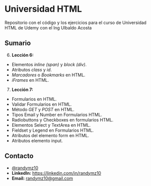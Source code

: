 # Universidad HTML

Repositorio con el código y los ejercicios para el curso de Universidad HTML de Udemy con el Ing Ulbaldo Acosta

## Sumario

6. **Lección 6:** 
- Elementos _inline (span)_ y _block (div)_.
- Atributos _class_ y _id_.
- _Marcadores_ o _Bookmarks_ en HTML.
- _iFrames_ en HTML.

7. **Lección 7:**
- Formularios en HTML.
- Validar Formularios en HTML.
- Método _GET_ y _POST_ en HTML.
- Tipos Email y Number en Formularios HTML.
- Radiobuttons y Checkboxes en formularios HTML.
- Elementos Select y TextArea en HTML.
- Fieldset y Legend en Formularios HTML.
- Atributos del elemento form en HTML.
- Atributos elemento input.

## Contacto

- [@randymz10](https://github.com/randymz10)
- **LinkedIn:** https://linkedin.com/in/randymz10
- **Email:** randymz10@gmail.com 